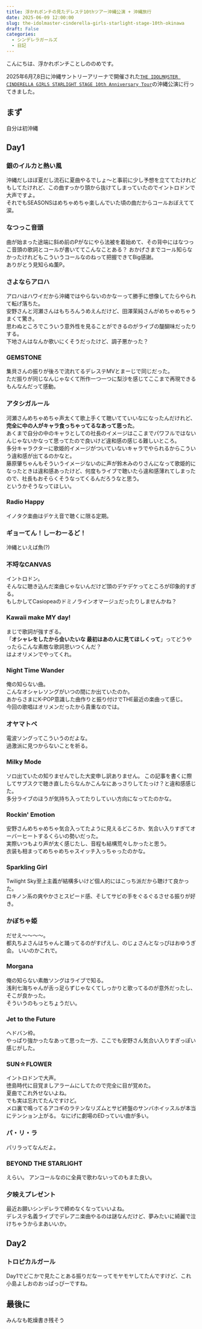 ```yaml
---
title: 浮かれポンチの見たデレステ10thツアー沖縄公演 + 沖縄旅行
date: 2025-06-09 12:00:00
slug: the-idolmaster-cinderella-girls-starlight-stage-10th-okinawa
draft: False
categories:
  - シンデレラガールズ
  - 日記
---
```


こんにちは、浮かれポンチことしののめです。  

2025年6月7,8日に沖縄サントリーアリーナで開催された[`THE IDOLM@STER CINDERELLA GIRLS STARLIGHT STAGE 10th Anniversary Tour`](https://idolmaster-official.jp/live_event/cg_ss10th/)の沖縄公演に行ってきました。

## まず

自分は初沖縄

## Day1

### 銀のイルカと熱い風

沖縄だしほぼ夏だし流石に夏曲やるでしょ〜と事前に少し予想を立ててたけれどもしてたけれど、この曲すっかり頭から抜けてしまっていたのでイントロドンで大声ですよ。  
それでもSEASONSはめちゃめちゃ楽しんでいた頃の曲だからコールおぼえてて涙。  

### なつっこ音頭

曲が始まった途端に斜め前のPがなにやら法被を着始めて、その背中にはなつっこ音頭の歌詞とコールが書いててこんなことある？
おかげさまでコール知らなかったけれどもこういうコールなのねって把握できてBig感謝。  
ありがとう見知らぬ薫P。  

### さよならアロハ

アロハはハワイだから沖縄ではやらないのかなーって勝手に想像してたらやられて転げ落ちた。  
安野さんと河瀬さんはもちろんうめえんだけど、田澤茉純さんがめちゃめちゃうまくて驚き。  
思わぬところでこういう意外性を見ることができるのがライブの醍醐味だったりする。  
下地さんはなんか歌いにくそうだったけど、調子悪かった？

### GEMSTONE

集貝さんの振りが後ろで流れてるデレステMVとまーじで同じだった。  
ただ振りが同じなんじゃなくて所作一つ一つに梨沙を感じてここまで再現できるもんなんだって感動。

### アタシガルール

河瀬さんめちゃめちゃ声太くて歌上手くて聴いてていいなになったんだけれど、**完全に中の人がキャラ食っちゃってるなあって思った**。  
あくまで自分の中のキャラとしての社長のイメージはここまでパワフルではないんじゃないかなって思ってたので良いけど違和感の感じる難しいところ。  
多分キャラクターに歌姫的イメージがついていないキャラでやられるからこういう違和感が出てるのかなと。  
藤原肇ちゃんもそういうイメージないのに声が鈴木みのりさんになって歌姫的になったときは違和感あったけど、何度もライブで聴いたら違和感薄れてしまったので、社長もおそらくそうなってくるんだろうなと思う。  
というかそうなってほしい。  

### Radio Happy

イノタク楽曲はデケえ音で聴くに限る定期。  

### ギョーてん！しーわーるど！

沖縄といえば魚(?)  

### 不埒なCANVAS

イントロドン。  
そんなに聴き込んだ楽曲じゃないんだけど頭のデケデケってところが印象的すぎる。  
もしかしてCasiopeaのドミノラインオマージュだったりしませんかね？

### Kawaii make MY day!

まじで歌詞が強すぎる。  
「**オシャレをしたから会いたいな 最初はあの人に見てほしくって**」ってどうやったらこんな素敵な歌詞思いつくんだ？  
はよオリメンでやってくれ。  

### Night Time Wander

俺の知らない曲。  
こんなオシャレソングがいつの間にか出ていたのか。  
あからさまにK-POP意識した曲作りと振り付けでTHE最近の楽曲って感じ。  
今回の歌唱はオリメンだったから貴重なのでは。  

### オヤマトペ

電波ソングってこういうのだよな。  
過激派に見つからないことを祈る。  

### Milky Mode

ソロ出ていたの知りませんでした大変申し訳ありません。
この記事を書くに際してサブスクで聴き直したらなんかこんなにあっさりしてたっけ？と違和感感じた。  
多分ライブのほうが気持ち入ってたりしていい方向になってたのかな。  

### Rockin' Emotion

安野さんめちゃめちゃ気合入ってたように見えるどころか、気合い入りすぎてオーバーヒートするくらいの勢いだった。  
実際いつもより声が太く感じたし、音程も結構荒々しかったと思う。  
衣装も相まってめちゃめちゃスイッチ入っちゃったのかな。  

### Sparkling Girl

Twilight Sky至上主義が結構多いけど個人的にはこっち派だから聴けて良かった。  
ロキノン系の爽やかさとスピード感、そしてサビの手をぐるぐるさせる振りが好き。  

### かぼちゃ姫

だせえ〜〜〜〜。  
都丸ちよさんはちゃんと踊ってるのがすげえし、のじょさんとなっぴはおゆうぎ会。 
いいのかこれで。  

### Morgana

俺の知らない素敵ソングはライブで知る。  
浅利七海ちゃんが舌っ足らずじゃなくてしっかりと歌ってるのが意外だったし、そこが良かった。  
そういうのもっとちょうだい。  

### Jet to the Future

ヘドバン枠。  
やっぱり強かったなあって思った一方、ここでも安野さん気合い入りすぎっぽい感じがした。  

### SUN☆FLOWER

イントロドンで大声。  
徳島時代に目覚ましアラームにしてたので完全に目が覚めた。  
夏曲でこれ外せないよね。  
でも実は忘れてたんですけど。  
メロ裏で鳴ってるアコギのラテンなリズムとサビ終盤のサンバホイッスルが本当にテンション上がる。
なにげに劇場のEDっていい曲が多い。  

### パ・リ・ラ

パリラってなんだよ。

### BEYOND THE STARLIGHT

えらい。
アンコールなのに全員で歌わないってのもまた良い。  

### 夕映えプレゼント

最近お願いシンデレラで締めなくなっていいよね。  
デレステ名義ライブでデレアニ楽曲やるのは謎なんだけど、夢みたいに綺麗で泣けちゃうからまあいいか。  

## Day2

### トロピカルガール

Day1でどこかで見たことある振りだなーってモヤモヤしてたんですけど、これ小島よしおのおっぱっぴーですね。  



## 最後に

みんなも乾燥書き残そう
